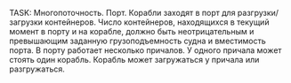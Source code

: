 TASK: Многопоточность. Порт. Корабли заходят в порт для
      разгрузки/загрузки контейнеров. Число контейнеров, находящихся в текущий момент
      в порту и на корабле, должно быть неотрицательным и превышающим заданную
      грузоподъемность судна и вместимость порта. В порту работает несколько причалов.
      У одного причала может стоять один корабль. Корабль может загружаться у причала
      или разгружаться.